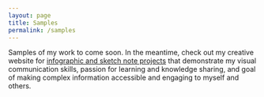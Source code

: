 ```yaml
---
layout: page
title: Samples
permalink: /samples
---
```


Samples of my work to come soon. In the meantime, check out my creative website for <a href = "https://www.quillshadow.com/infographics"> infographic and sketch note projects</a> that demonstrate my visual communication skills, passion for learning and knowledge sharing, and goal of making complex information accessible and engaging to myself and others.
